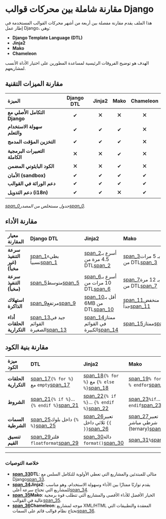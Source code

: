# مقارنة شاملة بين محركات قوالب Django

هذا الملف يقدم مقارنة مفصلة بين أربعة من أشهر محركات القوالب المستخدمة في إطار عمل Django، وهي:
* **Django Template Language (DTL)**
* **Jinja2**
* **Mako**
* **Chameleon**

الهدف هو توضيح الفروقات الرئيسية لمساعدة المطورين على اختيار الأداة الأنسب لمشاريعهم.

## مقارنة الميزات التقنية

| الميزة | Django DTL | Jinja2 | Mako | Chameleon |
| :--- | :---: | :---: | :---: | :---: |
| **التكامل الأصلي مع Django** | ✔ | 🗙 | 🗙 | 🗙 |
| **سهولة الاستخدام والتعلم** | ✔ | ✔ | ✔ | 🗙 |
| **التخزين المؤقت المدمج** | ✔ | ✔ | ✔ | 🗙 |
| **التعبيرات البرمجية الكاملة** | 🗙 | 🗙 | ✔ | 🗙 |
| **الكود البايثوني المضمن** | 🗙 | 🗙 | ✔ | 🗙 |
| **الأمان (sandbox)** | ✔ | ✔ | ✔ | ✔ |
| **دعم الوراثة في القوالب** | ✔ | ✔ | ✔ | ✔ |
| **دعم التدويل (i18n)** | ✔ | ✔ | 🗙 | ✔ |

*[span_0](start_span)جدول مستخلص من المصدر[span_0](end_span).*

## مقارنة الأداء

| معيار المقارنة | Django DTL | Jinja2 | Mako | Chameleon |
| :--- | :--- | :--- | :--- | :--- |
| **سرعة التنفيذ (غير مخبأ)** | [span_1](start_span)بطيء نسبياً[span_1](end_span) | [span_2](start_span)أسرع بـ 4.5 مرة من DTL[span_2](end_span) | [span_3](start_span)أسرع بـ 5 مرات من DTL[span_3](end_span) | [span_4](start_span)سريع جداً[span_4](end_span) |
| **سرعة التنفيذ (مخبأ)** | [span_5](start_span)متوسط[span_5](end_span) | [span_6](start_span)أسرع بـ 10 مرات من DTL[span_6](end_span) | [span_7](start_span)أسرع بـ 12 مرة من DTL[span_7](end_span) | [span_8](start_span)أسرع بـ 9 مرات من DTL[span_8](end_span) |
| **استهلاك الذاكرة** | [span_9](start_span)مرتفع[span_9](end_span) | [span_10](start_span)أقل بـ 6MB من DTL[span_10](end_span) | [span_11](start_span)منخفض جداً[span_11](end_span) | [span_12](start_span)منخفض[span_12](end_span) |
| **أداء الحلقات التكرارية** | [span_13](start_span)جيد في القوائم الصغيرة[span_13](end_span) | [span_14](start_span)ممتاز في القوائم الكبيرة[span_14](end_span) | [span_15](start_span)ممتاز[span_15](end_span) | [span_16](start_span)جيد جداً[span_16](end_span) |

## مقارنة بنية الكود

| ميزة الكود | DTL | Jinja2 | Mako | Chameleon |
| :--- | :--- | :--- | :--- | :--- |
| **الحلقات التكرارية** | [span_17](start_span)`{% for %}` مع `empty`[span_17](end_span) | [span_18](start_span)`{% for %}` مع `{% else %}`[span_18](end_span) | [span_19](start_span)`% for` مع `% endfor`[span_19](end_span) | [span_20](start_span)`tal:repeat`[span_20](end_span) |
| **الشروط** | [span_21](start_span)`{% if %}`... `{% endif %}`[span_21](end_span) | [span_22](start_span)`{% if %}`... `{% endif %}`[span_22](end_span) | [span_23](start_span)`%if`... `% endif`[span_23](end_span) | [span_24](start_span)`tal:condition`[span_24](end_span) |
| **السمات الشرطية** | [span_25](start_span)داخل بلوك `{% %}`[span_25](end_span) | [span_26](start_span)تعبير ثلاثي داخل `{{ }}`[span_26](end_span) | [span_27](start_span)تعبير شرطي مباشر (ternary)[span_27](end_span) | [span_28](start_span)`tal:attributes`[span_28](end_span) |
| **تنسيق القيم** | [span_29](start_span)فلتر `floatformat`[span_29](end_span) | [span_30](start_span)دالة `format()`[span_30](end_span) | [span_31](start_span)`%`[span_31](end_span) | [span_32](start_span)دالة `format` داخل `python:`[span_32](end_span) |

---

### خلاصة التوصيات

* **[span_33](start_span)DTL**: مثالي للمبتدئين والمشاريع التي تعطي الأولوية للتكامل السلس مع Django[span_33](end_span).
* **[span_34](start_span)Jinja2**: يقدم توازنًا ممتازًا بين الأداء وسهولة الاستخدام، وهو مناسب للمشاريع التي تحتاج سرعة أعلى[span_34](end_span).
* **[span_35](start_span)Mako**: الخيار الأفضل للأداء الأقصى والمشاريع التي تتطلب قوة برمجية عالية في القوالب[span_35](end_span).
* **[span_36](start_span)Chameleon**: موجه لمشاريع XML/HTML المعقدة والتطبيقات التي تحتاج نظام قوالب قائم على السمات[span_36](end_span).
